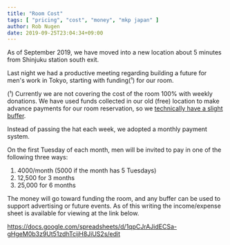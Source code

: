 ```yaml
---
title: "Room Cost"
tags: [ "pricing", "cost", "money", "mkp japan" ]
author: Rob Nugen
date: 2019-09-25T23:04:34+09:00
---
```


As of September 2019, we have moved into a new location about 5
minutes from Shinjuku station south exit.

Last night we had a productive meeting regarding building a future for
men's work in Tokyo, starting with funding(¹) for our room.

(¹) Currently we are not covering the cost of the room 100% with
weekly donations.  We have used funds collected in our old (free)
location to make advance payments for our room reservation, so we
[technically have a slight buffer](https://docs.google.com/spreadsheets/d/1qpCJrAJidECSa-gHgeM0b3z9Ut51zdhTcijH8JiUS2s/edit).

Instead of passing the hat each week, we adopted a monthly payment system.

On the first Tuesday of each month, men will be invited to pay in one
of the following three ways:

1. 4000/month   (5000 if the month has 5 Tuesdays)
2. 12,500 for 3 months
3. 25,000 for 6 months


The money will go toward funding the room, and any buffer can be used
to support advertising or future events.  As of this writing the
income/expense sheet is available for viewing at the link below.

https://docs.google.com/spreadsheets/d/1qpCJrAJidECSa-gHgeM0b3z9Ut51zdhTcijH8JiUS2s/edit
